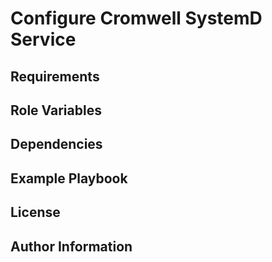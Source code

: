 Configure Cromwell SystemD Service
=========

Requirements
------------

Role Variables
--------------

Dependencies
------------

Example Playbook
----------------

License
-------

Author Information
------------------

